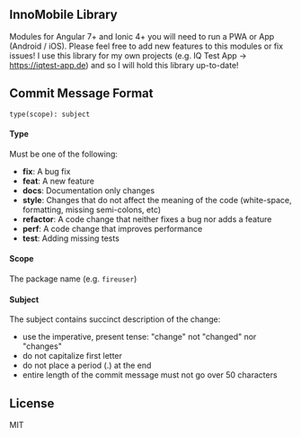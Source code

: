 ## InnoMobile Library

Modules for Angular 7+ and Ionic 4+ you will need to run a PWA or App (Android / iOS). Please feel free to add new features to this modules or fix issues! I use this library for my own projects (e.g. IQ Test App -> https://iqtest-app.de) and so I will hold this library up-to-date!

## Commit Message Format

`type(scope): subject`

#### Type
Must be one of the following:

* **fix**: A bug fix
* **feat**: A new feature
* **docs**: Documentation only changes
* **style**: Changes that do not affect the meaning of the code (white-space, formatting, missing semi-colons, etc)
* **refactor**: A code change that neither fixes a bug nor adds a feature
* **perf**: A code change that improves performance
* **test**: Adding missing tests

#### Scope
The package name (e.g. ``fireuser``)

#### Subject
The subject contains succinct description of the change:

* use the imperative, present tense: "change" not "changed" nor "changes"
* do not capitalize first letter
* do not place a period (.) at the end
* entire length of the commit message must not go over 50 characters

## License

MIT